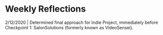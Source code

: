 # Weekly Reflections

2/12/2020 | Determined final approach for Indie Project, immediately before Checkpoint 1: SalonSolutions (formerly known as VideoSensei).